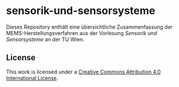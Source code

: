 # sensorik-und-sensorsysteme
Dieses Repository enthält eine übersichtliche Zusammenfassung der MEMS-Herstellungsverfahren aus der Vorlesung *Sensorik und Sensorsysteme* an der TU Wien.

## License

This work is licensed under a [Creative Commons Attribution 4.0 International License](https://creativecommons.org/licenses/by/4.0/).
